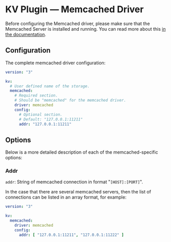 # KV Plugin — Memcached Driver

Before configuring the Memcached driver, please make sure that the Memcached Server is installed and running. You can
read more about this [in the documentation](https://memcached.org/).

## Configuration

The complete memcached driver configuration:

```yaml
version: "3"

kv:
  # User defined name of the storage.
  memcached:
    # Required section.
    # Should be "memcached" for the memcached driver.
    driver: memcached
    config:
      # Optional section.
      # Default: "127.0.0.1:11211"
      addr: "127.0.0.1:11211"
```

## Options

Below is a more detailed description of each of the memcached-specific options:

### Addr

`addr`: String of memcached connection in format "`[HOST]:[PORT]`".

In the case that there are several memcached servers, then the list of connections can be listed in an array format, for
example:

```yaml
version: "3"

kv:
  memcached:
    driver: memcached
    config:
      addr: [ "127.0.0.1:11211", "127.0.0.1:11222" ]
```